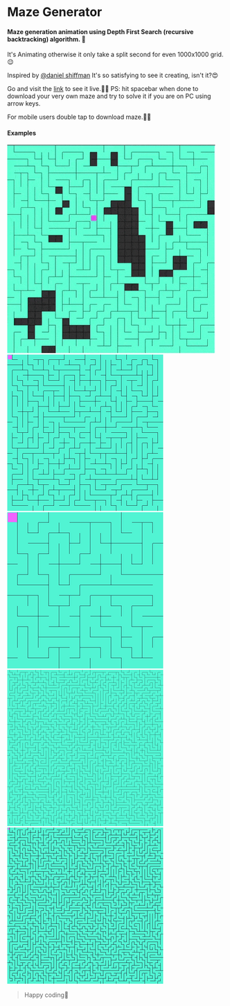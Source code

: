 # Maze Generator

#### Maze generation animation using Depth First Search (recursive backtracking) algorithm. 🙂

It's Animating otherwise it only take a split second for even 1000x1000 grid.😌

Inspired by [@daniel shiffman](https://github.com/CodingTrain)
It's so satisfying to see it creating, isn't it?😍

Go and visit the [link](https://amishranpariya.github.io/maze_generator/) to see it live.🎉🥳
PS: hit spacebar when done to download your very own maze and try to solve it if you are on PC using arrow keys.

For mobile users double tap to download maze.👍🏻

#### Examples

![example](mazeGenerator.gif)
![maze generation](maze30x30.png)
![maze generation](maze15x15.png)
![maze generation](maze60x60_1.png)
![maze generation](maze60x60.png)

> Happy coding🥰
